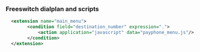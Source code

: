 ### Freeswitch dialplan and scripts

```xml
  <extension name="main_menu">
        <condition field="destination_number" expression=".">
            <action application="javascript" data="payphone_menu.js"/>
        </condition>
  </extension>
```
